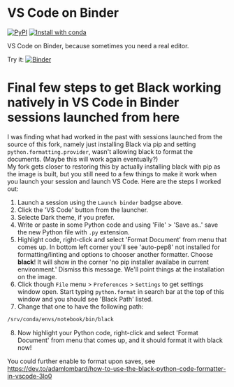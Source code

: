 # VS Code on Binder

[![PyPI](https://img.shields.io/pypi/v/jupyter-vscode-proxy)](https://pypi.org/project/jupyter-vscode-proxy/)
[![Install with conda](https://anaconda.org/conda-forge/jupyter-vscode-proxy/badges/installer/conda.svg)](https://github.com/conda-forge/jupyter-vscode-proxy-feedstock)

VS Code on Binder, because sometimes you need a real editor.

Try it: [![Binder](https://mybinder.org/badge_logo.svg)](https://mybinder.org/v2/gh/fomightez/vscode-binder/master?urlpath=lab)


# Final few steps to get Black working natively in VS Code in Binder sessions launched from here

I was finding what had worked in the past with sessions launched from the source of this fork, namely just installing Black via pip and setting `python.formatting.provider`, wasn't allowing black to format the documents. (Maybe this will work again eventually?)    
My fork gets closer to restoring this by actually installing black with pip as the image is built, but you still need to a few things to make it work when you launch your session and launch VS Code. Here are the steps I worked out:

1. Launch a session using the `Launch binder` badgse above.
2. Click the 'VS Code' button from the launcher. 
3. Selecte Dark theme, if you prefer.
4. Write or paste in some Python code and using 'File' > 'Save as..' save the new Python file with `.py` extension. 
5. Highlight code, right-click and select 'Format Document' from menu that comes up. In bottom left corner you'll see 'auto-pep8' not installed  for formatting/linting and options to chooser another formatter. Choose **black**! It will show in the corner 'no pip installer availabe in current environment.' Dismiss this message. We'll point things at the installation on the image.
6. Click though `File` menu > `Preferences` > `Settings` to get settings window open. Start typing `python.format` in search bar at the top of this window and you should see  'Black Path' listed. 
7. Change that one to have the following path:

  ```bash
  /srv/conda/envs/notebook/bin/black
  ```
8. Now highlight your Python code, right-click and select 'Format Document' from menu that comes up, and it should format  it with black now!

You could further enable to format upon saves, see https://dev.to/adamlombard/how-to-use-the-black-python-code-formatter-in-vscode-3lo0

